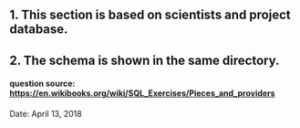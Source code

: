 ## 1. This section is based on scientists and project database.
## 2. The schema is shown in the same directory.

#### question source: https://en.wikibooks.org/wiki/SQL_Exercises/Pieces_and_providers

Date: April 13, 2018